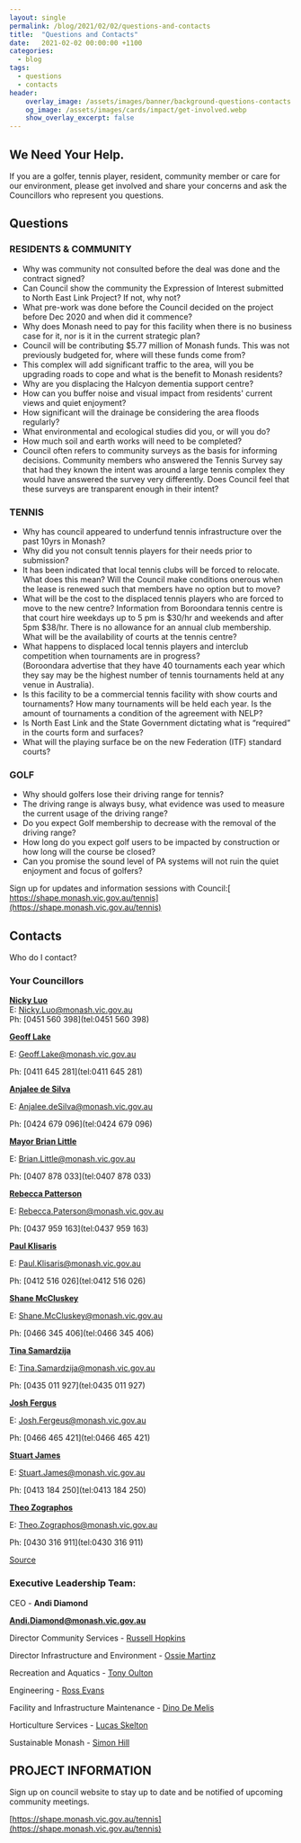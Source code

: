 ```yaml
---
layout: single
permalink: /blog/2021/02/02/questions-and-contacts
title:  "Questions and Contacts"
date:   2021-02-02 00:00:00 +1100
categories:
  - blog
tags:
  - questions
  - contacts
header:
    overlay_image: /assets/images/banner/background-questions-contacts.webp
    og_image: /assets/images/cards/impact/get-involved.webp
    show_overlay_excerpt: false
---
```


## We Need Your Help.

If you are a golfer, tennis player, resident, community member or care for our environment, please get involved and share your concerns and ask the Councillors who represent you questions.

## Questions

### RESIDENTS & COMMUNITY

*   Why was community not consulted before the deal was done and the contract signed?
*   Can Council show the community the Expression of Interest submitted to North East Link Project?  If not, why not?
*   What pre-work was done before the Council decided on the project before Dec 2020 and when did it commence?
*   Why does Monash need to pay for this facility when there is no business case for it, nor is it in the current strategic plan?
*   Council will be contributing $5.77 million of Monash funds. This was not previously budgeted for, where will these funds come from?
*   This complex will add significant traffic to the area, will you be upgrading roads to cope and what is the benefit to Monash residents?
*   Why are you displacing the Halcyon dementia support centre?
*   How can you buffer noise and visual impact from residents' current views and quiet enjoyment?
*   How significant will the drainage be considering the area floods regularly?
*   What environmental and ecological studies did you, or will you do?
*   How much soil and earth works will need to be completed?
*   Council often refers to community surveys as the basis for informing decisions.  Community members who answered the Tennis Survey say that had they known the intent was around a large tennis complex they would have answered the survey very differently.  Does Council feel that these surveys are transparent enough in their intent?

### TENNIS

*   Why has council appeared to underfund tennis infrastructure over the past 10yrs in Monash?
*   Why did you not consult tennis players for their needs prior to submission?
*   It has been indicated that local tennis clubs will be forced to relocate. What does this mean? Will the Council make conditions onerous when the lease is renewed such that members have no option but to move?
*   What will be the cost to the displaced tennis players who are forced to move to the new centre? Information from Boroondara tennis centre is that court hire weekdays up to 5 pm is $30/hr and weekends and after 5pm $38/hr. There is no allowance for an annual club membership. What will be the availability of courts at the tennis centre?
*   What happens to displaced local tennis players and interclub competition when tournaments are in progress? \
    (Boroondara advertise that they have 40 tournaments each year which they say may be the highest number of tennis tournaments held at any venue in Australia).
*   Is this facility to be a commercial tennis facility with show courts and tournaments?  How many tournaments will be held each year.  Is the amount of tournaments a condition of the agreement with NELP?
*   Is North East Link and the State Government dictating what is “required” in the courts form and surfaces?
*   What will the playing surface be on the new Federation (ITF) standard courts?

### GOLF

*   Why should golfers lose their driving range for tennis?
*   The driving range is always busy, what evidence was used to measure the current usage of the driving range?
*   Do you expect Golf membership to decrease with the removal of the driving range?
*   How long do you expect golf users to be impacted by construction or how long will the course be closed?
*   Can you promise the sound level of PA systems will not ruin the quiet enjoyment and focus of golfers?

Sign up for updates and information sessions with Council:[ https://shape.monash.vic.gov.au/tennis](https://shape.monash.vic.gov.au/tennis)

## Contacts

Who do I contact?

### Your Councillors

**[Nicky Luo](https://www.monash.vic.gov.au/About-Us/Council/Councillors/Nicky-Luo)**
  <br>E: [Nicky.Luo@monash.vic.gov.au](mailto:Nicky.Luo@monash.vic.gov.au)
  <br>Ph: [0451 560 398](tel:0451 560 398)

**[Geoff Lake](https://www.monash.vic.gov.au/About-Us/Council/Councillors/Geoff-Lake)**

E: [Geoff.Lake@monash.vic.gov.au](mailto:Geoff.Lake@monash.vic.gov.au)

Ph: [0411 645 281](tel:0411 645 281)

**[Anjalee de Silva](https://www.monash.vic.gov.au/About-Us/Council/Councillors/Anjalee-de-Silva)**

E: [Anjalee.deSilva@monash.vic.gov.au](mailto:Anjalee.deSilva@monash.vic.gov.au)

Ph: [0424 679 096](tel:0424 679 096)

**[Mayor Brian Little](https://www.monash.vic.gov.au/About-Us/Council/Councillors/Brian-Little)**

E: [Brian.Little@monash.vic.gov.au](mailto:Brian.Little@monash.vic.gov.au)

Ph: [0407 878 033](tel:0407 878 033)

**[Rebecca Patterson](https://www.monash.vic.gov.au/About-Us/Council/Councillors/Rebecca-Paterson)**

E: [Rebecca.Paterson@monash.vic.gov.au](mailto:Rebecca.Paterson@monash.vic.gov.au)

Ph: [0437 959 163](tel:0437 959 163)

**[Paul Klisaris](https://www.monash.vic.gov.au/About-Us/Council/Councillors/Paul-Klisaris)**

E: [Paul.Klisaris@monash.vic.gov.au](mailto:Paul.Klisaris@monash.vic.gov.au)

Ph: [0412 516 026](tel:0412 516 026)

**[Shane McCluskey](https://www.monash.vic.gov.au/About-Us/Council/Councillors/Shane-McCluskey)**

E: [Shane.McCluskey@monash.vic.gov.au](mailto:Shane.McCluskey@monash.vic.gov.au)

Ph: [0466 345 406](tel:0466 345 406)

**[Tina Samardzija](https://www.monash.vic.gov.au/About-Us/Council/Councillors/Tina-Samardzija)**

E: [Tina.Samardzija@monash.vic.gov.au](mailto:Tina.Samardzija@monash.vic.gov.au)

Ph: [0435 011 927](tel:0435 011 927)

**[Josh Fergus](https://www.monash.vic.gov.au/About-Us/Council/Councillors/Josh-Fergeus)**

E: [Josh.Fergeus@monash.vic.gov.au](mailto:Josh.Fergeus@monash.vic.gov.au)

Ph: [0466 465 421](tel:0466 465 421)

**[Stuart James](https://www.monash.vic.gov.au/About-Us/Council/Councillors/Stuart-James)**

E: [Stuart.James@monash.vic.gov.au](mailto:Stuart.James@monash.vic.gov.au)

Ph: [0413 184 250](tel:0413 184 250)

**[Theo Zographos](https://www.monash.vic.gov.au/About-Us/Council/Councillors/Theo-Zographos)**

E: [Theo.Zographos@monash.vic.gov.au](mailto:Theo.Zographos@monash.vic.gov.au)

Ph: [0430 316 911](tel:0430 316 911)

[Source](https://www.monash.vic.gov.au/files/assets/public/about-us/council/councillors/monash-councillors-2021.pdf)

### Executive Leadership Team:

CEO - **Andi Diamond**

**[Andi.Diamond@monash.vic.gov.au](mailto:Andi.Diamond@monash.vic.gov.au)**

Director Community Services - [Russell Hopkins](mailto:Russell.Hopkins@monash.vic.gov.au)

Director Infrastructure and Environment - [Ossie Martinz](mailto:Ossie.Martinz@monash.vic.gov.au)

Recreation and Aquatics - [Tony Oulton](mailto:Tony.Oulton@monash.vic.gov.au)

Engineering - [Ross Evans](mailto:Ross.Evans@monash.vic.gov.au)

Facility and Infrastructure Maintenance - [Dino De Melis](mailto:Dino.DeMelis@monash.vic.gov.au)

Horticulture Services - [Lucas Skelton](mailto:Lucas.Skelton@monash.vic.gov.au)

Sustainable Monash - [Simon Hill](mailto:Simon.Hill@monash.vic.gov.au)


## PROJECT INFORMATION

Sign up on council website to stay up to date and be notified of upcoming community meetings.

[https://shape.monash.vic.gov.au/tennis](https://shape.monash.vic.gov.au/tennis)


